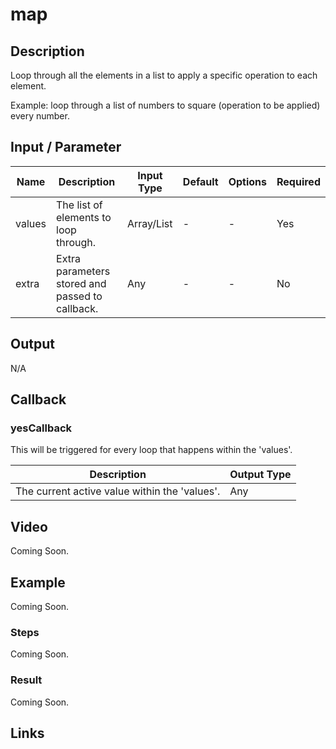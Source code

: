 ﻿# map

## Description

Loop through all the elements in a list to apply a specific operation to each element. 

Example: loop through a list of numbers to square (operation to be applied) every number.

## Input / Parameter

| Name | Description | Input Type | Default | Options | Required |
| ------ | ------ | ------ | ------ | ------ | ------ |
| values | The list of elements to loop through. | Array/List | - | - | Yes |
| extra | Extra parameters stored and passed to callback. | Any | - | - | No |

## Output

N/A

## Callback

### yesCallback

This will be triggered for every loop that happens within the 'values'.

| Description | Output Type |
| ------ | ------ |
| The current active value within the 'values'. | Any |

## Video

Coming Soon.

<!-- Format: [![Video]({image-path}?raw=true)]({url-link}) -->

## Example

Coming Soon.

<!-- Share a scenario, like a user requirements. -->

### Steps

Coming Soon.

<!-- Show the steps and share some screenshots.

1. .....

Format: ![]({image-path}?raw=true) -->

### Result

Coming Soon.

<!-- Explain the output.

Format: ![]({image-path}?raw=true) -->

## Links